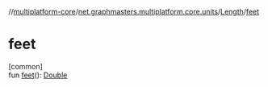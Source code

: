 //[multiplatform-core](../../../index.md)/[net.graphmasters.multiplatform.core.units](../index.md)/[Length](index.md)/[feet](feet.md)

# feet

[common]\
fun [feet](feet.md)(): [Double](https://kotlinlang.org/api/latest/jvm/stdlib/kotlin/-double/index.html)
